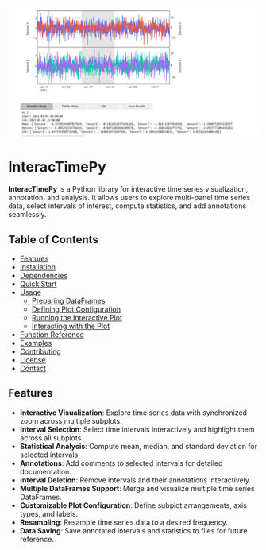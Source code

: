 ![MHDTurbpy](logo.png "turb")


# InteracTimePy


**InteracTimePy** is a Python library for interactive time series visualization, annotation, and analysis. It allows users to explore multi-panel time series data, select intervals of interest, compute statistics, and add annotations seamlessly.

## Table of Contents

- [Features](#features)
- [Installation](#installation)
- [Dependencies](#dependencies)
- [Quick Start](#quick-start)
- [Usage](#usage)
  - [Preparing DataFrames](#preparing-dataframes)
  - [Defining Plot Configuration](#defining-plot-configuration)
  - [Running the Interactive Plot](#running-the-interactive-plot)
  - [Interacting with the Plot](#interacting-with-the-plot)
- [Function Reference](#function-reference)
- [Examples](#examples)
- [Contributing](#contributing)
- [License](#license)
- [Contact](#contact)

## Features

- **Interactive Visualization**: Explore time series data with synchronized zoom across multiple subplots.
- **Interval Selection**: Select time intervals interactively and highlight them across all subplots.
- **Statistical Analysis**: Compute mean, median, and standard deviation for selected intervals.
- **Annotations**: Add comments to selected intervals for detailed documentation.
- **Interval Deletion**: Remove intervals and their annotations interactively.
- **Multiple DataFrames Support**: Merge and visualize multiple time series DataFrames.
- **Customizable Plot Configuration**: Define subplot arrangements, axis types, and labels.
- **Resampling**: Resample time series data to a desired frequency.
- **Data Saving**: Save annotated intervals and statistics to files for future reference.



